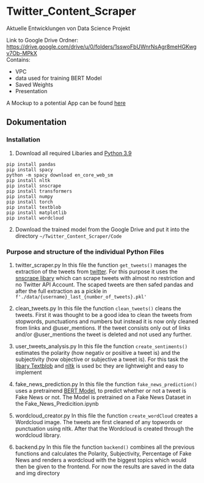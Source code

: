 # Twitter_Content_Scraper
Aktuelle Entwicklungen von Data Science Projekt

Link to Google Drive Ordner:
https://drive.google.com/drive/u/0/folders/1sswoFbUWnrNsAgr8meHGKwgv7Ob-MPkX  
Contains: 
- VPC
- data used for training BERT Model
- Saved Weights
- Presentation

A Mockup to a potential App can be found [here](https://www.figma.com/proto/2OYBDcQMGXogOKUQumtCk0/Untitled?page-id=0%3A1&node-id=1%3A2&viewport=-3501%2C3726%2C8.51&scaling=scale-down&starting-point-node-id=1%3A2)
## Dokumentation

### Installation
1. Download all required Libaries and [Python 3.9](https://www.python.org/downloads/release/python-3913/)
```
pip install pandas
pip install spacy
python -m spacy download en_core_web_sm
pip install nltk
pip install snscrape
pip install transformers
pip install numpy
pip install torch
pip install textblob
pip install matplotlib
pip install wordcloud
```
2. Download the trained model from the Google Drive and put it into the directory ```~/Twitter_Content_Scraper/Code```

### Purpose and structure of the individual Python Files 
1. twitter_scraper.py In this file the function ```get_tweets()``` manages the extraction of the tweets from [twitter](https://twitter.com/). For this purpose it uses the [snscrape libary](https://github.com/JustAnotherArchivist/snscrape) which can scrape tweets with almost no restriction and no Twitter API Account. The scaped tweets are then safed pandas and after the full extraction as a pickle in ```f'./data/{username}_last_{number_of_tweets}.pkl'``` 

2. clean_tweets.py In this file the function ```clean_tweets()``` cleans the tweets. First it was thought to be a good idea to clean the tweets from stopwords, punctuations and numbers but instead it is now only cleaned from links and @user_mentions. If the tweet consists only out of links and/or @user_mentions the tweet is deleted and not used any further.

3. user_tweets_analysis.py In this file the function ```create_sentiments()``` estimates the polarity (how negativ or positive a tweet is) and the subjectivity (how objective or subjective a tweet is). For this task the [libary Textblob](https://textblob.readthedocs.io/en/dev/) and [nltk](https://www.nltk.org/) is used bc they are lightweight and easy to implement

4. fake_news_prediction.py In this file the function ```fake_news_prediction()``` uses a pretrainend [BERT Model](https://huggingface.co/blog/bert-101), to predict whether or not a tweet is Fake News or not. The Model is pretrained on a Fake News Dataset in the Fake_News_Predicition.ipynb

5. wordcloud_creator.py In this file the function ```create_wordCloud``` creates a Wordcloud image. The tweets are first cleaned of any topwords or punctuation using nltk. After that the Wordcloud is created through the wordcloud library.

6. backend.py In this file the function ```backend()``` combines all the previous functions and calculates the Polarity, Subjectivity, Percentage of Fake News and renders a wordcloud with the biggest topics which would then be given to the frontend. For now the results are saved in the data and img directory

  
